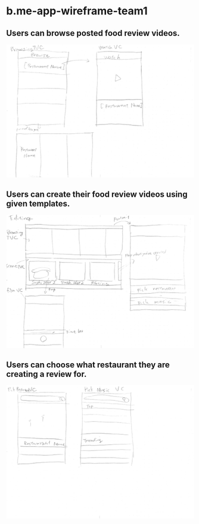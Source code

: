 # b.me-app-wireframe-team1
## Users can browse posted food review videos.
![browsing](https://github.com/satorusasozaki/b.me-app-wireframe-team1/blob/master/browsingVideo.png)
## Users can create their food review videos using given templates.
![editing](https://github.com/satorusasozaki/b.me-app-wireframe-team1/blob/master/editingVideo.png)
## Users can choose what restaurant they are creating a review for.
![setMetadata](https://github.com/satorusasozaki/b.me-app-wireframe-team1/blob/master/pickMetadata.png)
